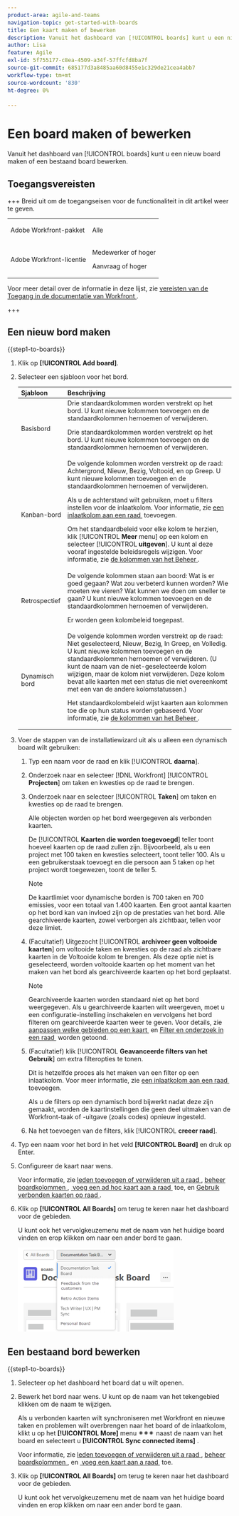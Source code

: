 ```yaml
---
product-area: agile-and-teams
navigation-topic: get-started-with-boards
title: Een kaart maken of bewerken
description: Vanuit het dashboard van [!UICONTROL boards] kunt u een nieuw board maken of een bestaand board bewerken.
author: Lisa
feature: Agile
exl-id: 5f755177-c8ea-4509-a34f-57ffcfd8ba7f
source-git-commit: 685177d3a8485aa60d8455e1c329de21cea4abb7
workflow-type: tm+mt
source-wordcount: '830'
ht-degree: 0%

---
```


# Een board maken of bewerken

<!-- Audited: 12/2023 -->

Vanuit het dashboard van [!UICONTROL boards] kunt u een nieuw board maken of een bestaand board bewerken.

## Toegangsvereisten

+++ Breid uit om de toegangseisen voor de functionaliteit in dit artikel weer te geven.

<table style="table-layout:auto"> 
 <col> 
 <col> 
 <tbody> 
  <tr> 
   <td role="rowheader">Adobe Workfront-pakket</td> 
   <td> <p>Alle</p> </td> 
  </tr> 
  <tr> 
   <td role="rowheader">Adobe Workfront-licentie</td> 
   <td> 
   <p>Medewerker of hoger</p> 
   <p>Aanvraag of hoger</p>
   </td> 
  </tr> 
 </tbody> 
</table>

Voor meer detail over de informatie in deze lijst, zie [&#x200B; vereisten van de Toegang in de documentatie van Workfront &#x200B;](/help/quicksilver/administration-and-setup/add-users/access-levels-and-object-permissions/access-level-requirements-in-documentation.md).

+++

## Een nieuw bord maken

{{step1-to-boards}}

1. Klik op **[!UICONTROL Add board]**.

1. Selecteer een sjabloon voor het bord.

   | Sjabloon | Beschrijving |
   |---------|----------|
   | Basisbord | Drie standaardkolommen worden verstrekt op het bord. U kunt nieuwe kolommen toevoegen en de standaardkolommen hernoemen of verwijderen. <p>Drie standaardkolommen worden verstrekt op het bord. U kunt nieuwe kolommen toevoegen en de standaardkolommen hernoemen of verwijderen. |
   | Kanban-bord | De volgende kolommen worden verstrekt op de raad: Achtergrond, Nieuw, Bezig, Voltooid, en op Greep. U kunt nieuwe kolommen toevoegen en de standaardkolommen hernoemen of verwijderen.<p>Als u de achterstand wilt gebruiken, moet u filters instellen voor de inlaatkolom. Voor informatie, zie [&#x200B; een inlaatkolom aan een raad &#x200B;](/help/quicksilver/agile/use-boards-agile-planning-tools/add-intake-column-to-board.md) toevoegen. <p>Om het standaardbeleid voor elke kolom te herzien, klik [!UICONTROL **Meer** menu &#x200B;] op een kolom en selecteer [!UICONTROL **uitgeven**]. U kunt al deze vooraf ingestelde beleidsregels wijzigen. Voor informatie, zie [&#x200B; de kolommen van het Beheer &#x200B;](/help/quicksilver/agile/get-started-with-boards/manage-board-columns.md). |
   | Retrospectief | De volgende kolommen staan aan boord: Wat is er goed gegaan? Wat zou verbeterd kunnen worden? Wie moeten we vieren? Wat kunnen we doen om sneller te gaan? U kunt nieuwe kolommen toevoegen en de standaardkolommen hernoemen of verwijderen. <p>Er worden geen kolombeleid toegepast. |
   | Dynamisch bord | De volgende kolommen worden verstrekt op de raad: Niet geselecteerd, Nieuw, Bezig, In Greep, en Volledig. U kunt nieuwe kolommen toevoegen en de standaardkolommen hernoemen of verwijderen. (U kunt de naam van de niet-geselecteerde kolom wijzigen, maar de kolom niet verwijderen. Deze kolom bevat alle kaarten met een status die niet overeenkomt met een van de andere kolomstatussen.) <p>Het standaardkolombeleid wijst kaarten aan kolommen toe die op hun status worden gebaseerd. Voor informatie, zie [&#x200B; de kolommen van het Beheer &#x200B;](/help/quicksilver/agile/get-started-with-boards/manage-board-columns.md). |

1. Voer de stappen van de installatiewizard uit als u alleen een dynamisch board wilt gebruiken:

   1. Typ een naam voor de raad en klik [!UICONTROL **daarna**].
   1. Onderzoek naar en selecteer [!DNL Workfront] [!UICONTROL **Projecten**] om taken en kwesties op de raad te brengen.
   1. Onderzoek naar en selecteer [!UICONTROL **Taken**] om taken en kwesties op de raad te brengen.

      Alle objecten worden op het bord weergegeven als verbonden kaarten.

      De [!UICONTROL **Kaarten die worden toegevoegd**] teller toont hoeveel kaarten op de raad zullen zijn. Bijvoorbeeld, als u een project met 100 taken en kwesties selecteert, toont teller 100. Als u een gebruikerstaak toevoegt en die persoon aan 5 taken op het project wordt toegewezen, toont de teller 5.

      >[!NOTE]
      >
      >De kaartlimiet voor dynamische borden is 700 taken en 700 emissies, voor een totaal van 1.400 kaarten. Een groot aantal kaarten op het bord kan van invloed zijn op de prestaties van het bord. Alle gearchiveerde kaarten, zowel verborgen als zichtbaar, tellen voor deze limiet.

   1. (Facultatief) Uitgezocht [!UICONTROL **archiveer geen voltooide kaarten**] om voltooide taken en kwesties op de raad als zichtbare kaarten in de Voltooide kolom te brengen. Als deze optie niet is geselecteerd, worden voltooide kaarten op het moment van het maken van het bord als gearchiveerde kaarten op het bord geplaatst.

      >[!NOTE]
      >
      >Gearchiveerde kaarten worden standaard niet op het bord weergegeven. Als u gearchiveerde kaarten wilt weergeven, moet u een configuratie-instelling inschakelen en vervolgens het bord filteren om gearchiveerde kaarten weer te geven. Voor details, zie [&#x200B; aanpassen welke gebieden op een kaart &#x200B;](/help/quicksilver/agile/get-started-with-boards/customize-fields-on-card.md) en [&#x200B; Filter en onderzoek in een raad &#x200B;](/help/quicksilver/agile/get-started-with-boards/filter-search-in-board.md) worden getoond.

   1. (Facultatief) klik [!UICONTROL **Geavanceerde filters van het Gebruik**] om extra filteropties te tonen.

      Dit is hetzelfde proces als het maken van een filter op een inlaatkolom. Voor meer informatie, zie [&#x200B; een inlaatkolom aan een raad &#x200B;](/help/quicksilver/agile/use-boards-agile-planning-tools/add-intake-column-to-board.md) toevoegen.

      Als u de filters op een dynamisch bord bijwerkt nadat deze zijn gemaakt, worden de kaartinstellingen die geen deel uitmaken van de Workfront-taak of -uitgave (zoals codes) opnieuw ingesteld.

   1. Na het toevoegen van de filters, klik [!UICONTROL **creeer raad**].

1. Typ een naam voor het bord in het veld **[!UICONTROL Board]** en druk op Enter.
1. Configureer de kaart naar wens.

   Voor informatie, zie [&#x200B; leden toevoegen of verwijderen uit a raad &#x200B;](../../agile/get-started-with-boards/add-members-to-board.md), [&#x200B; beheer boardkolommen &#x200B;](../../agile/get-started-with-boards/manage-board-columns.md), [&#x200B; voeg een ad hoc kaart aan a raad &#x200B;](../../agile/get-started-with-boards/add-card-to-board.md) toe, en [&#x200B; Gebruik verbonden kaarten op raad &#x200B;](/help/quicksilver/agile/get-started-with-boards/connected-cards.md).

1. Klik op **[!UICONTROL All Boards]** om terug te keren naar het dashboard voor de gebieden.

   U kunt ook het vervolgkeuzemenu met de naam van het huidige board vinden en erop klikken om naar een ander bord te gaan.

   ![&#x200B; Lijst van Borden &#x200B;](assets/boards-button-list-of-boards-350x188.png)

## Een bestaand bord bewerken

{{step1-to-boards}}

1. Selecteer op het dashboard het board dat u wilt openen.
1. Bewerk het bord naar wens. U kunt op de naam van het tekengebied klikken om de naam te wijzigen.

   Als u verbonden kaarten wilt synchroniseren met Workfront en nieuwe taken en problemen wilt overbrengen naar het board of de inlaatkolom, klikt u op het **[!UICONTROL More]** menu ![[!UICONTROL More menu]](assets/more-icon-spectrum.png) naast de naam van het board en selecteert u **[!UICONTROL Sync connected items]** .

   Voor informatie, zie [&#x200B; leden toevoegen of verwijderen uit a raad &#x200B;](../../agile/get-started-with-boards/add-members-to-board.md), [&#x200B; beheer boardkolommen &#x200B;](../../agile/get-started-with-boards/manage-board-columns.md), en [&#x200B; voeg een kaart aan a raad &#x200B;](../../agile/get-started-with-boards/add-card-to-board.md) toe.

1. Klik op **[!UICONTROL All Boards]** om terug te keren naar het dashboard voor de gebieden.

   U kunt ook het vervolgkeuzemenu met de naam van het huidige board vinden en erop klikken om naar een ander bord te gaan.

